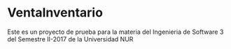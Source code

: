 # VentaInventario
Este es un proyecto de prueba para la materia del Ingenieria de Software 3 del Semestre II-2017 de la Universidad NUR

